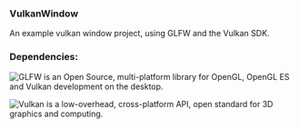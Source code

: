 ### VulkanWindow
An example vulkan window project, using GLFW and the Vulkan SDK.

### Dependencies:
![GLFW](https://www.glfw.org/) is an Open Source, multi-platform library for OpenGL, OpenGL ES and Vulkan development on the desktop.  

![Vulkan](https://vulkan.lunarg.com) is a low-overhead, cross-platform API, open standard for 3D graphics and computing.  
